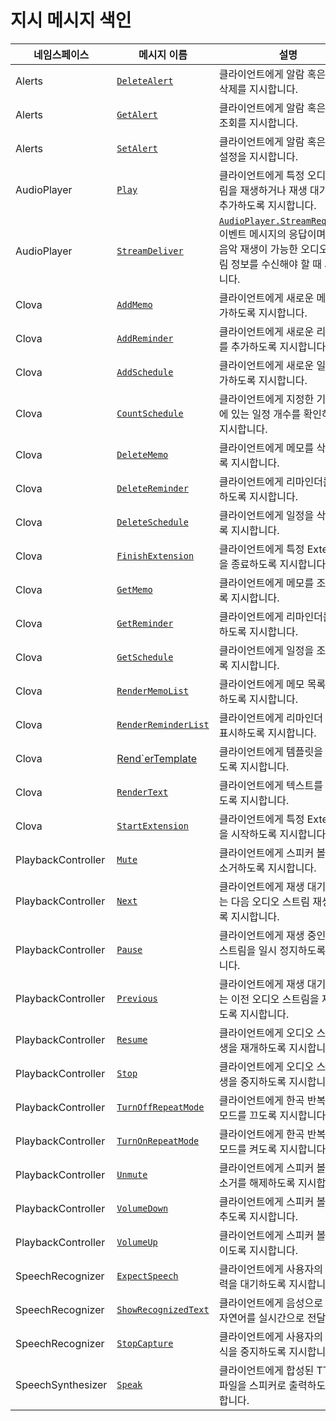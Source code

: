 # 지시 메시지 색인

| 네임스페이스          | 메시지 이름       | 설명                                             |
|--------------------|----------------|-------------------------------------------------|
| Alerts             | [`DeleteAlert`](/CIC/References/APIs/Alerts.md#DeleteAlert)             | 클라이언트에게 알람 혹은 타이머 삭제를 지시합니다.                                                  |
| Alerts             | [`GetAlert`](/CIC/References/APIs/Alerts.md#GetAlert)                   | 클라이언트에게 알람 혹은 타이머 조회를 지시합니다.                                                  |
| Alerts             | [`SetAlert`](/CIC/References/APIs/Alerts.md#SetAlert)                   | 클라이언트에게 알람 혹은 타이머 설정을 지시합니다.                                                  |
| AudioPlayer        | [`Play`](/CIC/References/APIs/AudioPlayer.md#Play)                      | 클라이언트에게 특정 오디오 스트림을 재생하거나 재생 대기열에 추가하도록 지시합니다.                          |
| AudioPlayer        | [`StreamDeliver`](/CIC/References/APIs/AudioPlayer.md#StreamDeliver)    | [`AudioPlayer.StreamRequested`](/CIC/References/APIs/AudioPlayer.md#StreamRequested) 이벤트 메시지의 응답이며, 실제 음악 재생이 가능한 오디오 스트림 정보를 수신해야 할 때 사용합니다. |
| Clova              | [`AddMemo`](/CIC/References/APIs/Clova.md#AddMemo)                      | 클라이언트에게 새로운 메모를 추가하도록 지시합니다.                                                   |
| Clova              | [`AddReminder`](/CIC/References/APIs/Clova.md#AddReminder)              | 클라이언트에게 새로운 리마인더를 추가하도록 지시합니다.                                               |
| Clova              | [`AddSchedule`](/CIC/References/APIs/Clova.md#AddSchedule)              | 클라이언트에게 새로운 일정을 추가하도록 지시합니다.                                                  |
| Clova              | [`CountSchedule`](/CIC/References/APIs/Clova.md#CountSchedule)          | 클라이언트에게 지정한 기간 사이에 있는 일정 개수를 확인하도록 지시합니다.                                 |
| Clova              | [`DeleteMemo`](/CIC/References/APIs/Clova.md#DeleteMemo)                | 클라이언트에게 메모를 삭제하도록 지시합니다.                                                       |
| Clova              | [`DeleteReminder`](/CIC/References/APIs/Clova.md#DeleteReminder)        | 클라이언트에게 리마인더를 삭제하도록 지시합니다.                                                    |
| Clova              | [`DeleteSchedule`](/CIC/References/APIs/Clova.md#DeleteSchedule)        | 클라이언트에게 일정을 삭제하도록 지시합니다.                                                       |
| Clova              | [`FinishExtension`](/CIC/References/APIs/Clova.md#FinishExtension)      | 클라이언트에게 특정 Extension을 종료하도록 지시합니다.                                             |
| Clova              | [`GetMemo`](/CIC/References/APIs/Clova.md#GetMemo)                      | 클라이언트에게 메모를 조회하도록 지시합니다.                                                       |
| Clova              | [`GetReminder`](/CIC/References/APIs/Clova.md#GetReminder)              | 클라이언트에게 리마인더를 조회하도록 지시합니다.                                                    |
| Clova              | [`GetSchedule`](#GetSchedule)                                           | 클라이언트에게 일정을 조회하도록 지시합니다.                                                       |
| Clova              | [`RenderMemoList`](/CIC/References/APIs/Clova.md#RenderMemoList)        | 클라이언트에게 메모 목록을 표시하도록 지시합니다.                                                   |
| Clova              | [`RenderReminderList`](/CIC/References/APIs/Clova.md#RenderReminderList) | 클라이언트에게 리마인더 목록을 표시하도록 지시합니다.                                               |
| Clova              | [Rend`erTemplate](/CIC/References/APIs/Clova.md#RenderTemplate)        | 클라이언트에게 템플릿을 표시하도록 지시합니다.                                                     |
| Clova              | [`RenderText`](/CIC/References/APIs/Clova.md#RenderText)                | 클라이언트에게 텍스트를 표시하도록 지시합니다.                                                     |
| Clova              | [`StartExtension`](/CIC/References/APIs/Clova.md#StartExtension)        | 클라이언트에게 특정 Extension을 시작하도록 지시합니다.                                             |
| PlaybackController | [`Mute`](/CIC/References/APIs/PlaybackController.md#Mute)               | 클라이언트에게 스피커 볼륨을 음소거하도록 지시합니다.                                                |
| PlaybackController | [`Next`](/CIC/References/APIs/PlaybackController.md#Next)               | 클라이언트에게 재생 대기열에 있는 다음 오디오 스트림 재생하도록 지시합니다.                               |
| PlaybackController | [`Pause`](/CIC/References/APIs/PlaybackController.md#Pause)             | 클라이언트에게 재생 중인 오디오 스트림을 일시 정지하도록 지시합니다.                                    |
| PlaybackController | [`Previous`](/CIC/References/APIs/PlaybackController.md#Previous)       | 클라이언트에게 재생 대기열에 있는 이전 오디오 스트림을 재생하도록 지시합니다.                              |
| PlaybackController | [`Resume`](/CIC/References/APIs/PlaybackController.md#Resume)           | 클라이언트에게 오디오 스트림 재생을 재개하도록 지시합니다.                                            |
| PlaybackController | [`Stop`](/CIC/References/APIs/PlaybackController.md#Stop)               | 클라이언트에게 오디오 스트림 재생을 중지하도록 지시합니다.                                            |
| PlaybackController | [`TurnOffRepeatMode`](/CIC/References/APIs/PlaybackController.md#TurnOffRepeatMode) | 클라이언트에게 한곡 반복 재생 모드를 끄도록 지시합니다.                                  |
| PlaybackController | [`TurnOnRepeatMode`](/CIC/References/APIs/PlaybackController.md#TurnOnRepeatMode) | 클라이언트에게 한곡 반복 재생 모드를 켜도록 지시합니다.                                    |
| PlaybackController | [`Unmute`](/CIC/References/APIs/PlaybackController.md#Unmute)           | 클라이언트에게 스피커 볼륨의 음소거를 해제하도록 지시합니다.                                           |
| PlaybackController | [`VolumeDown`](/CIC/References/APIs/PlaybackController.md#VolumeDown)   | 클라이언트에게 스피커 볼륨을 낮추도록 지시합니다.                                                   |
| PlaybackController | [`VolumeUp`](/CIC/References/APIs/PlaybackController.md#VolumeUp)       | 클라이언트에게 스피커 볼륨을 높이도록 지시합니다.                                                   |
| SpeechRecognizer   | [`ExpectSpeech`](/CIC/References/APIs/SpeechRecognizer.md#ExpectSpeech) | 클라이언트에게 사용자의 음성 입력을 대기하도록 지시합니다.                                            |
| SpeechRecognizer   | [`ShowRecognizedText`](/CIC/References/APIs/SpeechRecognizer.md#ShowRecognizedText) | 클라이언트에게 음성으로 인식된 자연어를 실시간으로 전달합니다.                             |
| SpeechRecognizer   | [`StopCapture`](/CIC/References/APIs/SpeechRecognizer.md#StopCapture)   | 클라이언트에게 사용자의 음성 인식을 중지하도록 지시합니다.                                            |
| SpeechSynthesizer  | [`Speak`](/CIC/References/APIs/SpeechSynthesizer#Speak)                 | 클라이언트에게 합성된 TTS 음성 파일을 스피커로 출력하도록 지시합니다.                                   |
